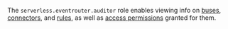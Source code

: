 The `serverless.eventrouter.auditor` role enables viewing info on [buses](../../../serverless-integrations/concepts/eventrouter/rule.md), [connectors](../../../serverless-integrations/concepts/eventrouter/rule.md), and [rules](../../../serverless-integrations/concepts/eventrouter/rule.md), as well as [access permissions](../../../serverless-integrations/concepts/eventrouter/rule.md) granted for them.
